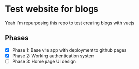# Test website for blogs

Yeah I'm repurposing this repo to test creating blogs with vuejs

## Phases

- [X] Phase 1: Base vite app with deployment to github pages
- [X] Phase 2: Working authentication system
- [ ] Phase 3: Home page UI design
